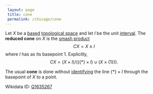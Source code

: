 ```yaml
---
 layout: page
 title: cone
 permalink: /chicago/cone
---
```

Let $X$ be a [based](https://mathgloss.github.io/MathGloss/based_topological_space) [topological space](https://mathgloss.github.io/MathGloss/topological_space) and let $I$ be the unit [interval](https://mathgloss.github.io/MathGloss/interval). The **reduced cone** on $X$ is the [smash product](https://mathgloss.github.io/MathGloss/smash_product) $$CX = X\wedge I$$ where $I$ has as its basepoint $1$. Explicitly, $$CX = (X\times I)/((\{*\}\times I) \cup (X\times\{1\})).$$ 

The usual **cone** is done without [identifying](https://mathgloss.github.io/MathGloss/quotient_of_topological_spaces) the line $\{*\}\times I$ through the basepoint of $X$ to a point.

Wikidata ID: [Q1635267](https://www.wikidata.org/wiki/Q1635267)